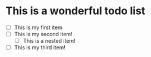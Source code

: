 # This is a wonderful todo list

* [ ] This is my first item
* [ ] This is my second item!
    * [ ] This is a nested item!
* [ ] This is my third item!
